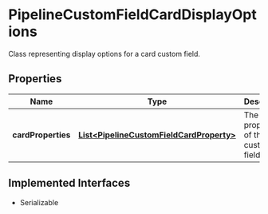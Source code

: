 

# PipelineCustomFieldCardDisplayOptions

Class representing display options for a card custom field.

## Properties

| Name | Type | Description | Notes |
|------------ | ------------- | ------------- | -------------|
|**cardProperties** | [**List&lt;PipelineCustomFieldCardProperty&gt;**](PipelineCustomFieldCardProperty.md) | The properties of the card custom field. |  [optional] |


## Implemented Interfaces

* Serializable

